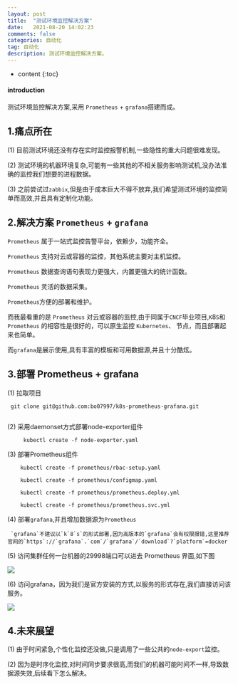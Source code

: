 ```yaml
---
layout: post
title:  "测试环境监控解决方案"
date:   2021-08-20 14:02:23
comments: false
categories: 自动化
tag: 自动化
description: 测试环境监控解决方案。                                                        
---
```

* content
{:toc}
#### introduction

测试环境监控解决方案,采用 `Prometheus` + `grafana`搭建而成。


## 1.痛点所在

(1) 目前测试环境还没有存在实时监控报警机制,一些隐性的重大问题很难发现。

(2) 测试环境的机器环境复杂,可能有一些其他的不相关服务影响测试机,没办法准确的监控我们想要的进程数据。

(3) 之前尝试过`zabbix`,但是由于成本巨大不得不放弃,我们希望测试环境的监控简单而高效,并且具有定制化功能。


## 2.解决方案 `Prometheus` + `grafana`

`Prometheus` 属于一站式监控告警平台，依赖少，功能齐全。

`Prometheus` 支持对云或容器的监控，其他系统主要对主机监控。

`Prometheus` 数据查询语句表现力更强大，内置更强大的统计函数。

`Prometheus` 灵活的数据采集。

`Prometheus`方便的部署和维护。

而我最看重的是 `Prometheus` 对云或容器的监控,由于同属于`CNCF`毕业项目,`K`8`S`和`Prometheus` 的相容性是很好的，可以原生监控 `Kubernetes`、 节点，而且部署起来也简单。

而`grafana`是展示使用,具有丰富的模板和可用数据源,并且十分酷炫。



## 3.部署 Prometheus + grafana


(1) 拉取项目

```
 git clone git@github.com:bo07997/k8s-prometheus-grafana.git


```
(2) 采用daemonset方式部署node-exporter组件

```
     kubectl create -f node-exporter.yaml 
```

(3) 部署Prometheus组件

```
    kubectl create -f prometheus/rbac-setup.yaml

    kubectl create -f prometheus/configmap.yaml 

    kubectl create -f prometheus/prometheus.deploy.yml

    kubectl create -f prometheus/prometheus.svc.yml 
```

(4) 部署`grafana`,并且增加数据源为`Prometheus` 

     `grafana`不建议以`k`8`s`的形式部署,因为高版本的`grafana`会有权限报错,这里推荐官网的`https`://`grafana`.`com`/`grafana`/`download`?`platform`=docker


(5) 访问集群任何一台机器的29998端口可以进去 Prometheus 界面,如下图



![](https://bo07997.github.io/myBlog/styles/images/Blog/测试环境监控解决方案/1.png)


(6) 访问grafana，因为我们是官方安装的方式,以服务的形式存在,我们直接访问该服务。


![](https://bo07997.github.io/myBlog/styles/images/Blog/测试环境监控解决方案/2.png)


## 4.未来展望

(1) 由于时间紧急,个性化监控还没做,只是调用了一些公共的`node-export`监控。

(2) 因为是时序化监控,对时间同步要求很高,而我们的机器可能时间不一样,导致数据源失效,后续看下怎么解决。
